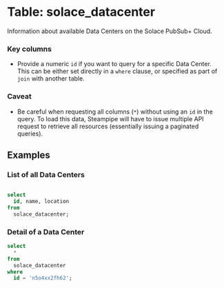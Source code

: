 # Table: solace_datacenter

Information about available Data Centers on the Solace PubSub+ Cloud.

### Key columns
- Provide a numeric `id` if you want to query for a specific Data Center. This can be either set directly in a `where` clause, or specified as part of `join` with another table.

### Caveat
- Be careful when requesting all columns (`*`) without using an `id` in the query. To load this data, Steampipe will have to issue multiple API request to retrieve all resources (essentially issuing a paginated queries).

## Examples

### List of all Data Centers

```sql

select
  id, name, location
from
  solace_datacenter;
```

### Detail of a Data Center

```sql
select
  *
from
  solace_datacenter
where
  id = 'n5o4xx2fh62';
```
